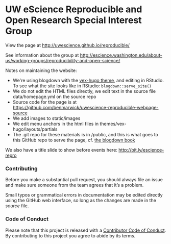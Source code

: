 UW eScience Reproducible and Open Research Special Interest Group
============

View the page at http://uwescience.github.io/reproducible/

See information about the group at http://escience.washington.edu/about-us/working-groups/reproducibility-and-open-science/
 
Notes on maintaining the website:

- We're using blogdown with the [vex-hugo theme](https://github.com/themefisher/vex-hugo), and editing in RStudio. To see what the site looks like in RStudio: `blogdown::serve_site()`
- We do not edit the HTML files directly, we edit text in the source file data/homepage.yml on the source repo
- Source code for the page is at https://github.com/benmarwick/uwescience-reproducible-webpage-source
- We add images to static/images
- We edit menu anchors in the html files in themes/vex-hugo/layouts/partials
- The .git repo for these materials is in /public, and this is what goes to this GitHub repo to serve the page, cf. [the blogdown book](https://bookdown.org/yihui/blogdown/github-pages.html)

We also have a title slide to show before events here: http://bit.ly/escience-repro

### Contributing

Before you make a substantial pull request, you should always file an issue and
make sure someone from the team agrees that it’s a problem. 

Small typos or grammatical errors in documentation may be edited directly using
the GitHub web interface, so long as the changes are made in the _source_ file.

### Code of Conduct

Please note that this project is released with a
[Contributor Code of Conduct](CODE_OF_CONDUCT.md). By contributing to this
project you agree to abide by its terms.